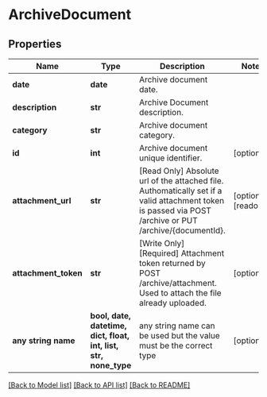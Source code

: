 # ArchiveDocument


## Properties
Name | Type | Description | Notes
------------ | ------------- | ------------- | -------------
**date** | **date** | Archive document date. | 
**description** | **str** | Archive Document description. | 
**category** | **str** | Archive document category. | 
**id** | **int** | Archive document unique identifier. | [optional] 
**attachment_url** | **str** | [Read Only] Absolute url of the attached file. Authomatically set if a valid attachment token is passed via POST /archive or PUT /archive/{documentId}. | [optional] [readonly] 
**attachment_token** | **str** | [Write Only]  [Required] Attachment token returned by POST /archive/attachment. Used to attach the file already uploaded. | [optional] 
**any string name** | **bool, date, datetime, dict, float, int, list, str, none_type** | any string name can be used but the value must be the correct type | [optional]

[[Back to Model list]](../README.md#documentation-for-models) [[Back to API list]](../README.md#documentation-for-api-endpoints) [[Back to README]](../README.md)


